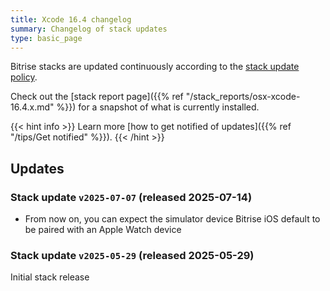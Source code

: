 ```yaml
---
title: Xcode 16.4 changelog
summary: Changelog of stack updates
type: basic_page
---
```


Bitrise stacks are updated continuously according to the [stack update policy](https://devcenter.bitrise.io/en/infrastructure/build-stacks/stack-update-policy.html).

Check out the [stack report page]({{% ref "/stack_reports/osx-xcode-16.4.x.md" %}}) for a snapshot of what is currently installed.

{{< hint info >}}
Learn more [how to get notified of updates]({{% ref "/tips/Get notified" %}}).
{{< /hint >}}

## Updates

### Stack update `v2025-07-07` (released 2025-07-14)

- From now on, you can expect the simulator device Bitrise iOS default to be paired with an Apple Watch device

### Stack update `v2025-05-29` (released 2025-05-29)

Initial stack release
